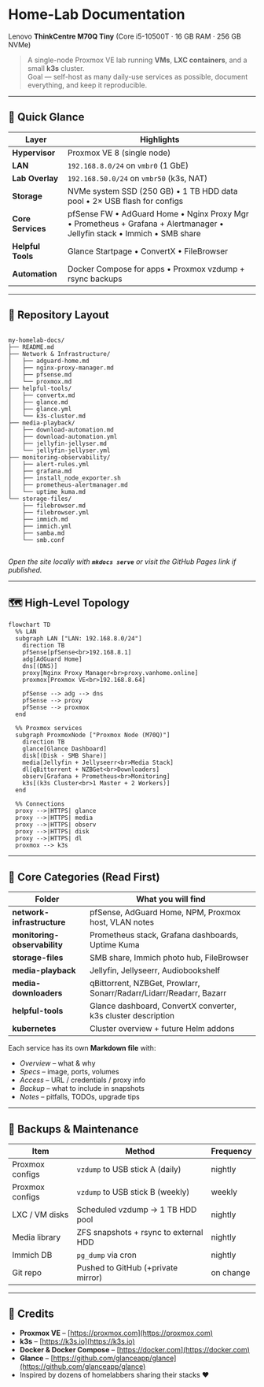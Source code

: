 # Home-Lab Documentation  
Lenovo **ThinkCentre M70Q Tiny** (Core i5-10500T · 16 GB RAM · 256 GB NVMe)

> A single-node Proxmox VE lab running **VMs**, **LXC containers**, and a small **k3s** cluster.  
> Goal — self-host as many daily-use services as possible, document everything, and keep it reproducible.

---

## 🚀 Quick Glance

| Layer | Highlights |
|-------|------------|
| **Hypervisor** | Proxmox VE 8 (single node) |
| **LAN** | `192.168.8.0/24` on `vmbr0` (1 GbE) |
| **Lab Overlay** | `192.168.50.0/24` on `vmbr50` (k3s, NAT) |
| **Storage** | NVMe system SSD (250 GB) • 1 TB HDD data pool • 2× USB flash for configs |
| **Core Services** | pfSense FW • AdGuard Home • Nginx Proxy Mgr • Prometheus + Grafana + Alertmanager • Jellyfin stack • Immich • SMB share |
| **Helpful Tools** | Glance Startpage • ConvertX • FileBrowser |
| **Automation** | Docker Compose for apps • Proxmox vzdump + rsync backups |

---

## 📂 Repository Layout

```

my-homelab-docs/
├── README.md
├── Network & Infrastructure/
│   ├── adguard-home.md
│   ├── nginx-proxy-manager.md
│   ├── pfsense.md
│   └── proxmox.md
├── helpful-tools/
│   ├── convertx.md
│   ├── glance.md
│   ├── glance.yml
│   └── k3s-cluster.md
├── media-playback/
│   ├── download-automation.md
│   ├── download-automation.yml
│   ├── jellyfin-jellyser.md
│   └── jellyfin-jellyser.yml
├── monitoring-observability/
│   ├── alert-rules.yml
│   ├── grafana.md
│   ├── install_node_exporter.sh
│   ├── prometheus-alertmanager.md
│   └── uptime_kuma.md
└── storage-files/
    ├── filebrowser.md
    ├── filebrowser.yml
    ├── immich.md
    ├── immich.yml
    ├── samba.md
    └── smb.conf


````

*Open the site locally with **`mkdocs serve`** or visit the GitHub Pages link if published.*

---

## 🗺️ High-Level Topology

```mermaid
flowchart TD
  %% LAN
  subgraph LAN ["LAN: 192.168.8.0/24"]
    direction TB
    pfSense[pfSense<br>192.168.8.1]
    adg[AdGuard Home]
    dns[(DNS)]
    proxy[Nginx Proxy Manager<br>proxy.vanhome.online]
    proxmox[Proxmox VE<br>192.168.8.64]

    pfSense --> adg --> dns
    pfSense --> proxy
    pfSense --> proxmox
  end

  %% Proxmox services
  subgraph ProxmoxNode ["Proxmox Node (M70Q)"]
    direction TB
    glance[Glance Dashboard]
    disk[(Disk - SMB Share)]
    media[Jellyfin + Jellyseerr<br>Media Stack]
    dl[qBittorrent + NZBGet<br>Downloaders]
    observ[Grafana + Prometheus<br>Monitoring]
    k3s[(k3s Cluster<br>1 Master + 2 Workers)]
  end

  %% Connections
  proxy -->|HTTPS| glance
  proxy -->|HTTPS| media
  proxy -->|HTTPS| observ
  proxy -->|HTTPS| disk
  proxy -->|HTTPS| dl
  proxmox --> k3s

````

---

## 🔑 Core Categories (Read First)

| Folder                       | What you will find                                                  |
| ---------------------------- | ------------------------------------------------------------------- |
| **network-infrastructure**   | pfSense, AdGuard Home, NPM, Proxmox host, VLAN notes                |
| **monitoring-observability** | Prometheus stack, Grafana dashboards, Uptime Kuma                   |
| **storage-files**            | SMB share, Immich photo hub, FileBrowser                            |
| **media-playback**           | Jellyfin, Jellyseerr, Audiobookshelf                                |
| **media-downloaders**        | qBittorrent, NZBGet, Prowlarr, Sonarr/Radarr/Lidarr/Readarr, Bazarr |
| **helpful-tools**            | Glance dashboard, ConvertX converter, k3s cluster description       |
| **kubernetes**               | Cluster overview + future Helm addons                               |

Each service has its own **Markdown file** with:

* *Overview* – what & why
* *Specs* – image, ports, volumes
* *Access* – URL / credentials / proxy info
* *Backup* – what to include in snapshots
* *Notes* – pitfalls, TODOs, upgrade tips

---

## 🔄 Backups & Maintenance

| Item            | Method                                | Frequency |
| --------------- | ------------------------------------- | --------- |
| Proxmox configs | `vzdump` to USB stick A (daily)       | nightly   |
| Proxmox configs | `vzdump` to USB stick B (weekly)      | weekly    |
| LXC / VM disks  | Scheduled vzdump → 1 TB HDD pool      | nightly   |
| Media library   | ZFS snapshots + rsync to external HDD | nightly   |
| Immich DB       | `pg_dump` via cron                    | nightly   |
| Git repo        | Pushed to GitHub (+private mirror)    | on change |

---

## 🧩 Credits

* **Proxmox VE** – [https://proxmox.com](https://proxmox.com)
* **k3s** – [https://k3s.io](https://k3s.io)
* **Docker & Docker Compose** – [https://docker.com](https://docker.com)
* **Glance** – [https://github.com/glanceapp/glance](https://github.com/glanceapp/glance)
* Inspired by dozens of homelabbers sharing their stacks ❤️


